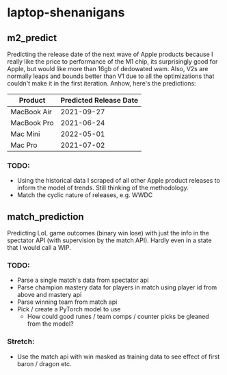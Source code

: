 # laptop-shenanigans

## m2_predict
Predicting the release date of the next wave of Apple products because I really like the price to performance of the M1 chip, its surprisingly good for Apple, but would like more than 16gb of dedowated wam. Also, V2s are normally leaps and bounds better than V1 due to all the optimizations that couldn't make it in the first iteration. Anhow, here's the predictions:

| Product  | Predicted Release Date |
| ------------- | ------------- |
| MacBook Air  | 2021-09-27  |
| MacBook Pro  | 2021-06-24  |
| Mac Mini  | 2022-05-01  |
| Mac Pro  | 2021-07-02  |

### TODO:
- Using the historical data I scraped of all other Apple product releases to inform the model of trends. Still thinking of the methodology.
- Match the cyclic nature of releases, e.g. WWDC

## match_prediction
Predicting LoL game outcomes (binary win lose) with just the info in the spectator API (with supervision by the match API). Hardly even in a state that I would call a WIP.

### TODO:
- Parse a single match's data from spectator api
- Parse champion mastery data for players in match using player id from above and mastery api
- Parse winning team from match api
- Pick / create a PyTorch model to use
  - How could good runes / team comps / counter picks be gleaned from the model?
  
 ### Stretch:
 - Use the match api with win masked as training data to see effect of first baron / dragon etc.
